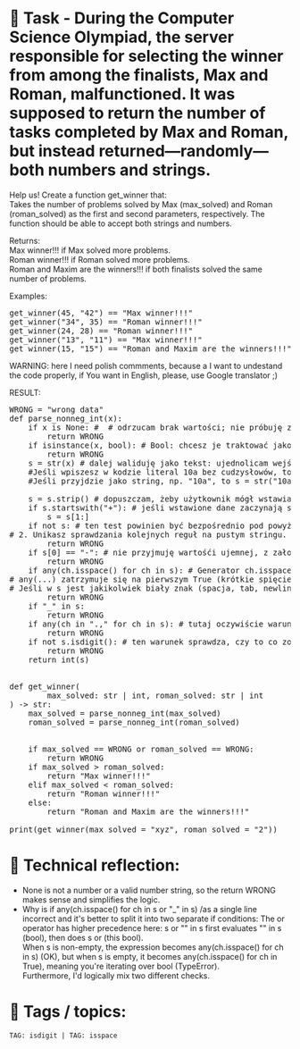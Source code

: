 # 📝 Task - During the Computer Science Olympiad, the server responsible for selecting the winner from among the finalists, Max and Roman, malfunctioned. It was supposed to return the number of tasks completed by Max and Roman, but instead returned—randomly—both numbers and strings.

Help us! Create a function get_winner that:  
Takes the number of problems solved by Max (max_solved) and Roman (roman_solved) as the first and second parameters, respectively. The function should be able to accept both strings and numbers.  
  
Returns:  
Max winner!!! if Max solved more problems.  
Roman winner!!! if Roman solved more problems.  
Roman and Maxim are the winners!!! if both finalists solved the same number of problems.  
  
Examples:  
<pre>
get_winner(45, "42") == "Max winner!!!"
get_winner("34", 35) == "Roman winner!!!"
get_winner(24, 28) == "Roman winner!!!"
get_winner("13", "11") == "Max winner!!!"
get_winner(15, "15") == "Roman and Maxim are the winners!!!"
</pre> 
WARNING: here I need polish commments, because a I want to undestand the code properly, if You want in English, please, use Google translator ;)  
  
RESULT:  
<pre>
WRONG = "wrong data"
def parse_nonneg_int(x):
    if x is None: #  # odrzucam brak wartości; nie próbuję zgadywać liczby → zwracam WRONG. None nie jest liczbą ani poprawnym stringiem liczby, więc zwrot WRONG ma sens i upraszcza logikę.
        return WRONG
    if isinstance(x, bool): # Bool: chcesz je traktować jako WRONG czy jako 1/0? Jeśli WRONG, dodaj if isinstance(x, bool): return WRONG przed tą linią.
        return WRONG
    s = str(x) # dalej waliduję jako tekst: ujednolicam wejście (liczby/bool/str) do stringa, by sprawdzić znaki i format. Dlaczego 10a może “wyskoczyć błędem” przed s = str(x)?
    #Jeśli wpiszesz w kodzie literal 10a bez cudzysłowów, to Python nie uruchomi programu (błąd składni przy parsowaniu pliku), zanim w ogóle dojdzie do s = str(x).
    #Jeśli przyjdzie jako string, np. "10a", to s = str("10a") działa (zwraca "10a"). Błąd nie wystąpi tu, tylko dopiero później w walidacji/konwersji. Wpisując po prostu roman_solved = 10a bez cudzysłowów to błąd składni — Python nie potrafi tego zinterpretować ani jako liczbę, ani jako string.

    s = s.strip() # dopuszczam, żeby użytkownik mógł wstawiać spacje (i taby) na brzegach. Program to obsłuży, nie wywalając WRONG
    if s.startswith("+"): # jeśli wstawione dane zaczynają się od znaku "+", to usuwam go, liczbę po prostu traktuję jako zwykłą dodatnią
        s = s[1:]
    if not s: # ten test powinien być bezpośrednio pod powyższym. Korzyści: 1. Czytelność: “zdejmij plus → jeśli pusto, to błąd”.
# 2. Unikasz sprawdzania kolejnych reguł na pustym stringu.
        return WRONG
    if s[0] == "-": # nie przyjmuję wartośći ujemnej, z założenia wstawiona liczba miała wskazywać ilość liczbę zrobionych zadań, wartość ujemna byłaby nie logiczna
        return WRONG
    if any(ch.isspace() for ch in s): # Generator ch.isspace() for ch in s zwraca True/False dla każdego znaku - dzięki funkcji any().
# any(...) zatrzymuje się na pierwszym True (krótkie spięcie).
# Jeśli w s jest jakikolwiek biały znak (spacja, tab, newline), warunek wejdzie i zwróci wrong, jeśli jest jakikolwiek biały znak
        return WRONG
    if "_" in s:
        return WRONG
    if any(ch in ".," for ch in s): # tutaj oczywiście warunek any() sprawdza True/ False, jeśli True, czyli są jakieś znaki typu . albo , to program wejdzie i wykona, czyli zwróci wrong
        return WRONG
    if not s.isdigit(): # ten warunek sprawdza, czy to co zostało jest cyfrą
        return WRONG
    return int(s)


def get_winner(
        max_solved: str | int, roman_solved: str | int
) -> str:
    max_solved = parse_nonneg_int(max_solved)
    roman_solved = parse_nonneg_int(roman_solved)


    if max_solved == WRONG or roman_solved == WRONG:
        return WRONG
    if max_solved > roman_solved:
        return "Max winner!!!"
    elif max_solved < roman_solved:
        return "Roman winner!!!"
    else:
        return "Roman and Maxim are the winners!!!"

print(get_winner(max_solved = "xyz", roman_solved = "2"))
</pre>
  
# 💭 Technical reflection: 
- None is not a number or a valid number string, so the return WRONG makes sense and simplifies the logic.
- Why is if any(ch.isspace() for ch in s or "_" in s) /as a single line incorrect and it's better to split it into two separate if conditions:
The or operator has higher precedence here: s or "" in s first evaluates "" in s (bool), then does s or (this bool).  
When s is non-empty, the expression becomes any(ch.isspace() for ch in s) (OK), but when s is empty, it becomes any(ch.isspace() for ch in True), meaning you're iterating over bool (TypeError).  
Furthermore, I'd logically mix two different checks.

# 🔖 Tags / topics:
`TAG: isdigit | TAG: isspace` 
